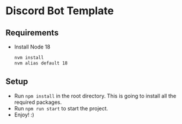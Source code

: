 # Discord Bot Template

## Requirements

- Install Node 18
  ```bash
  nvm install
  nvm alias default 18
  ```

## Setup

- Run `npm install` in the root directory. This is going to install all the required packages.
- Run `npm run start` to start the project.
- Enjoy! :)

